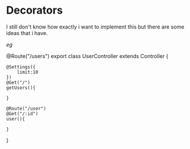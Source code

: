# Decorators



I still don't know how exactly i want to implement this but there are some ideas that i have.

*eg*

@Route("/users")
export class UserController extends Controller {
    

    @Settings({
        limit:10
    })
    @Get("/")
    getUsers(){

    }

    @Route("/user")
    @Get("/:id")
    user(){
        
    }

}